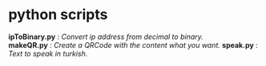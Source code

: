 # python scripts

**ipToBinary.py** : *Convert ip address from decimal to binary.* <br>
**makeQR.py**     : *Create a QRCode with the content what you want.*
**speak.py**      : *Text to speak in turkish.*
